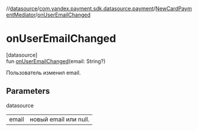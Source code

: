 //[datasource](../../../index.md)/[com.yandex.payment.sdk.datasource.payment](../index.md)/[NewCardPaymentMediator](index.md)/[onUserEmailChanged](on-user-email-changed.md)

# onUserEmailChanged

[datasource]\
fun [onUserEmailChanged](on-user-email-changed.md)(email: String?)

Пользователь изменил email.

## Parameters

datasource

| | |
|---|---|
| email | новый email или null. |
